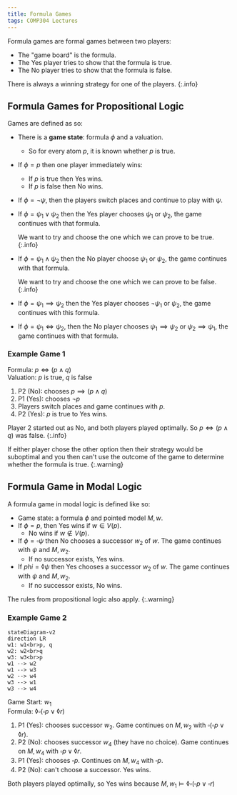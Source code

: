 ```yaml
---
title: Formula Games
tags: COMP304 Lectures
---
```

Formula games are formal games between two players:

* The "game board" is the formula.
* The Yes player tries to show that the formula is true.
* The No player tries to show that the formula is false.

There is always a winning strategy for one of the players.
{:.info}

## Formula Games for Propositional Logic
Games are defined as so:

* There is a **game state**: formula $\phi$ and a valuation.
	* So for every atom $p$, it is known whether $p$ is true.
* If $\phi=p$ then one player immediately wins:
	* If $p$ is true then Yes wins.
	* If $p$ is false then No wins.
* If $\phi=\neg\psi$, then the players switch places and continue to play with $\psi$.
* If $\phi=\psi_1\vee\psi_2$ then the Yes player chooses $\psi_1$ or $\psi_2$, the game continues with that formula.
	
	We want to try and choose the one which we can prove to be true.
	{:.info}
* If $\phi=\psi_1\wedge\psi_2$ then the No player choose $\psi_1$ or $\psi_2$, the game continues with that formula.
	
	We want to try and choose the one which we can prove to be false.
	{:.info}
* If $\phi=\psi_1\implies\psi_2$ then the Yes player chooses $\neg\psi_1$ or $\psi_2$, the game continues with this formula.
* If $\phi=\psi_1\iff\psi_2$, then the No player chooses $\psi_1\implies\psi_2$ or $\psi_2\implies\psi_1$, the game continues with that formula.

### Example Game 1

Formula: $p\iff (p\wedge q)$  
Valuation: $p$ is true, $q$ is false

1. P2 (No): chooses $p\implies(p\wedge q)$
1. P1 (Yes): chooses $\neg p$
1. Players switch places and game continues with $p$.
1. P2 (Yes): $p$ is true to Yes wins.

Player 2 started out as No, and both players played optimally. So $p\iff(p\wedge q)$ was false.
{:.info}

If either player chose the other option then their strategy would be suboptimal and you then can't use the outcome of the game to determine whether the formula is true.
{:.warning}

## Formula Game in Modal Logic
A formula game in modal logic is defined like so:

* Game state: a formula $\phi$ and pointed model $M,w$.
* If $\phi=p$, then Yes wins if $w\in V(p)$.
	* No wins if $w\notin V(p)$.
* If $\phi=\square\psi$ then No chooses a successor $w_2$ of $w$. The game continues with $\psi$ and $M,w_2$.
	* If no successor exists, Yes wins.
* If $phi=\lozenge\psi$ then Yes chooses a successor $w_2$ of $w$. The game continues with $\psi$ and $M,w_2$.
	* If no successor exists, No wins.
	
The rules from propositional logic also apply.
{:.warning}
	
### Example Game 2

```mermaid
stateDiagram-v2
direction LR
w1: w1<br>p, q
w2: w2<br>q
w3: w3<br>p
w1 --> w2
w1 --> w3
w2 --> w4
w3 --> w1
w3 --> w4
```

Game Start: $w_1$  
Formula: $\lozenge\square(\square p\vee\lozenge r)$

1. P1 (Yes): chooses successor $w_2$. Game continues on $M,w_2$ with $\square(\square p\vee \lozenge r)$.
1. P2 (No): chooses successor $w_4$ (they have no choice). Game continues on $M,w_4$ with $\square p\vee\lozenge r$.
1. P1 (Yes): chooses $\square p$. Continues on $M,w_4$ with $\square p$.
1. P2 (No): can't choose a successor. Yes wins.

Both players played optimally, so Yes wins because $M,w_1\vDash\lozenge\square(\square p\vee\square r)$